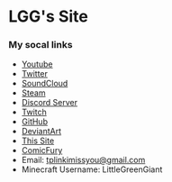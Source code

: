 # LGG's Site

### My socal links
- [Youtube](https://www.youtube.com/channel/UCZpbn15gvn0Xo3zhTZwAX_g)
- [Twitter](https://twitter.com/SmallGreen_LGG)
- [SoundCloud](https://soundcloud.com/lgg-littlegreengiant)
- [Steam](https://steamcommunity.com/id/LittleGreenGiant/)
- [Discord Server](https://discord.gg/CznsdKAN4F)
- [Twitch](https://www.twitch.tv/littlegreengiantlgg)
- [GitHub](https://github.com/MiniGreenGiant)
- [DeviantArt](https://www.deviantart.com/littlegreengiant)
- [This Site](https://minigreengiant.github.io/MiniGreenGiant/)
- [ComicFury](https://comicfury.com/profile.php?username=LittleGreenGiant)
- Email: tplinkimissyou@gmail.com
- Minecraft Username: LittleGreenGiant
